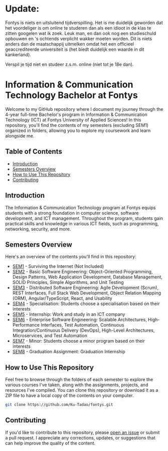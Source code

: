 # Update: 
Fontys is niets en uitsluitend tijdverspilling. Het is me duidelijk geworden dat het voordeliger is om online te studeren dan als een idioot in de klas te zitten googelen wat ik zoek. Leuk man, en dan ook nog een studieschuld opbouwen en 's ochtends verplicht wakker moeten worden. Dit is niets anders dan de maatschappij uitmelken omdat het een officieel geaccrediteerde universiteit is (het biedt duidelijk een waarde in dit kankerland).

Verspil je tijd niet en studeer z.s.m. online (niet tot je 18e dan). 













# Information & Communication Technology Bachelor at Fontys

Welcome to my GitHub repository where I document my journey through the 4-year full-time Bachelor's program in Information & Communication Technology (ICT) at Fontys University of Applied Sciences! In this repository, you'll find the contents of my semesters (excluding SEM1) organized in folders, allowing you to explore my coursework and learn alongside me.

## Table of Contents

- [Introduction](#introduction)
- [Semesters Overview](#semesters-overview)
- [How to Use This Repository](#how-to-use-this-repository)
- [Contributing](#contributing)

## Introduction

The Information & Communication Technology program at Fontys equips students with a strong foundation in computer science, software development, and ICT management. Throughout the program, students gain practical skills and knowledge in various ICT fields, such as programming, networking, security, and more.

## Semesters Overview

Here's an overview of the contents you'll find in this repository:

- [SEM1](./SEM1) - Surviving the Internet (Not Included)
- [SEM2](./SEM2) - Basic Software Engineering: Object-Oriented Programming, Design Patterns, Web Application Development, Database Management, SOLID Principles, Simple Algorithms, and Unit Testing
- [SEM3](./SEM3) - Distributed Software Engineering: Agile Development (Scrum), REST Interfaces, Full Stack Web Development, Object Relation Mapping (ORM), Angular/TypeScript, React, and Usability
- [SEM4](./SEM4) - Specialisation: Students choose a specialisation based on their interests
- [SEM5](./SEM5) - Internship: Work and study in an ICT company
- [SEM6](./SEM6) - Enterprise Software Engineering: Scalable Architectures, High-Performance Interfaces, Test Automation, Continuous Integration/Continuous Delivery (DevOps), High-Level Architectures, Microservices, and Test Automation
- [SEM7](./SEM7) - Minor: Students choose a minor program based on their interests
- [SEM8](./SEM8) - Graduation Assignment: Graduation Internship

## How to Use This Repository

Feel free to browse through the folders of each semester to explore the various courses I've taken, along with the assignments, projects, and resources I've compiled. You can clone this repository or download it as a ZIP file to have a local copy of the contents on your computer.

```bash
git clone https://github.com/Ku-Tadao/fontys.git
```

## Contributing

If you'd like to contribute to this repository, please [open an issue](https://github.com/Ku-Tadao/fontys/issues/new) or submit a pull request. I appreciate any corrections, updates, or suggestions that can help improve the quality of the content.
